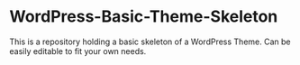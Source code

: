 # WordPress-Basic-Theme-Skeleton
This is a repository holding a basic skeleton of a WordPress Theme. Can be easily editable to fit your own needs.
